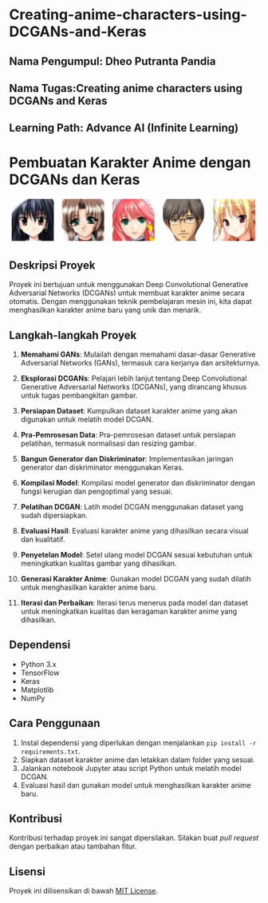 # Creating-anime-characters-using-DCGANs-and-Keras
## Nama Pengumpul: Dheo Putranta Pandia
## Nama Tugas:Creating anime characters using DCGANs and Keras
## Learning Path: Advance AI (Infinite Learning)

# Pembuatan Karakter Anime dengan DCGANs dan Keras

![Anime Characters](face_cartton.png)

## Deskripsi Proyek
Proyek ini bertujuan untuk menggunakan Deep Convolutional Generative Adversarial Networks (DCGANs) untuk membuat karakter anime secara otomatis. Dengan menggunakan teknik pembelajaran mesin ini, kita dapat menghasilkan karakter anime baru yang unik dan menarik.

## Langkah-langkah Proyek

1. **Memahami GANs**: Mulailah dengan memahami dasar-dasar Generative Adversarial Networks (GANs), termasuk cara kerjanya dan arsitekturnya.

2. **Eksplorasi DCGANs**: Pelajari lebih lanjut tentang Deep Convolutional Generative Adversarial Networks (DCGANs), yang dirancang khusus untuk tugas pembangkitan gambar.

3. **Persiapan Dataset**: Kumpulkan dataset karakter anime yang akan digunakan untuk melatih model DCGAN.

4. **Pra-Pemrosesan Data**: Pra-pemrosesan dataset untuk persiapan pelatihan, termasuk normalisasi dan resizing gambar.

5. **Bangun Generator dan Diskriminator**: Implementasikan jaringan generator dan diskriminator menggunakan Keras.

6. **Kompilasi Model**: Kompilasi model generator dan diskriminator dengan fungsi kerugian dan pengoptimal yang sesuai.

7. **Pelatihan DCGAN**: Latih model DCGAN menggunakan dataset yang sudah dipersiapkan.

8. **Evaluasi Hasil**: Evaluasi karakter anime yang dihasilkan secara visual dan kualitatif.

9. **Penyetelan Model**: Setel ulang model DCGAN sesuai kebutuhan untuk meningkatkan kualitas gambar yang dihasilkan.

10. **Generasi Karakter Anime**: Gunakan model DCGAN yang sudah dilatih untuk menghasilkan karakter anime baru.

11. **Iterasi dan Perbaikan**: Iterasi terus menerus pada model dan dataset untuk meningkatkan kualitas dan keragaman karakter anime yang dihasilkan.

## Dependensi
- Python 3.x
- TensorFlow
- Keras
- Matplotlib
- NumPy

## Cara Penggunaan
1. Instal dependensi yang diperlukan dengan menjalankan `pip install -r requirements.txt`.
2. Siapkan dataset karakter anime dan letakkan dalam folder yang sesuai.
3. Jalankan notebook Jupyter atau script Python untuk melatih model DCGAN.
4. Evaluasi hasil dan gunakan model untuk menghasilkan karakter anime baru.

## Kontribusi
Kontribusi terhadap proyek ini sangat dipersilakan. Silakan buat *pull request* dengan perbaikan atau tambahan fitur.

## Lisensi
Proyek ini dilisensikan di bawah [MIT License](LICENSE).

